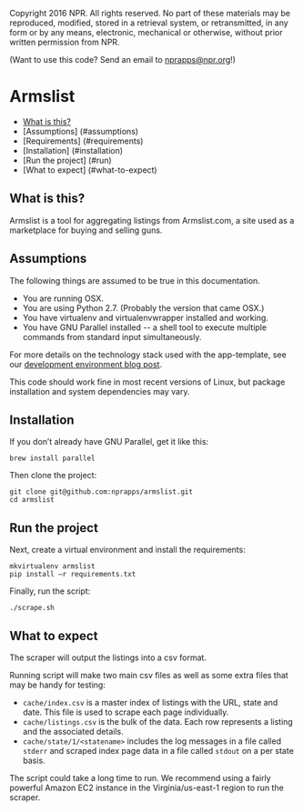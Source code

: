 Copyright 2016 NPR. All rights reserved. No part of these materials may be reproduced, modified, stored in a retrieval system, or retransmitted, in any form or by any means, electronic, mechanical or otherwise, without prior written permission from NPR.

(Want to use this code? Send an email to nprapps@npr.org!)

# Armslist

* [What is this?](#what-is-this)
* [Assumptions] (#assumptions)
* [Requirements] (#requirements)
* [Installation] (#installation)
* [Run the project] (#run)
* [What to expect] (#what-to-expect)

## What is this? <a id="what-is-this"></a>

Armslist is a tool for aggregating listings from Armslist.com, a site used as a marketplace for buying and selling guns.  

## Assumptions <a id="assumptions"></a>

The following things are assumed to be true in this documentation.
* You are running OSX.
* You are using Python 2.7. (Probably the version that came OSX.)
* You have virtualenv and virtualenvwrapper installed and working.
* You have GNU Parallel installed -- a shell tool to execute multiple commands from standard input simultaneously.

For more details on the technology stack used with the app-template, see our [development environment blog post](http://blog.apps.npr.org/2013/06/06/how-to-setup-a-developers-environment.html).

This code should work fine in most recent versions of Linux, but package installation and system dependencies may vary.

## Installation <a id="installation"></a>

If you don’t already have GNU Parallel, get it like this:

```
brew install parallel
```

Then clone the project:

```
git clone git@github.com:nprapps/armslist.git
cd armslist
```

## Run the project <a id="run"></a>

Next, create a virtual environment and install the requirements:

```
mkvirtualenv armslist
pip install –r requirements.txt
```

Finally, run the script:

```
./scrape.sh
```

## What to expect <a id="what-to-expect"></a>

The scraper will output the listings into a csv format. 

Running script will make two main csv files as well as some extra files that may be handy for testing:

* `cache/index.csv` is a master index of listings with the URL, state and date. This file is used to scrape each page individually.
* `cache/listings.csv` is the bulk of the data. Each row represents a listing and the associated details.
* `cache/state/1/<statename>` includes the log messages in a file called `stderr` and scraped index page data in a file called `stdout` on a per state basis.

The script could take a long time to run. We recommend using a fairly powerful Amazon EC2 instance in the Virginia/us-east-1 region to run the scraper.
